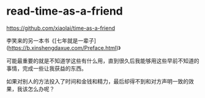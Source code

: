 # read-time-as-a-friend
<https://github.com/xiaolai/time-as-a-friend>

李笑来的另一本书《\[七年就是一辈子\](<https://b.xinshengdaxue.com/Preface.html>)》

可能最重要的就是不知道学这些有什么用，直到很久后我能够用这些早前不知道的事情，完成一些让我获益的东西。

如果对别人的方法投入了时间和金钱和精力，最后却得不到和对方声明一致的效果，我该怎么办呢？
